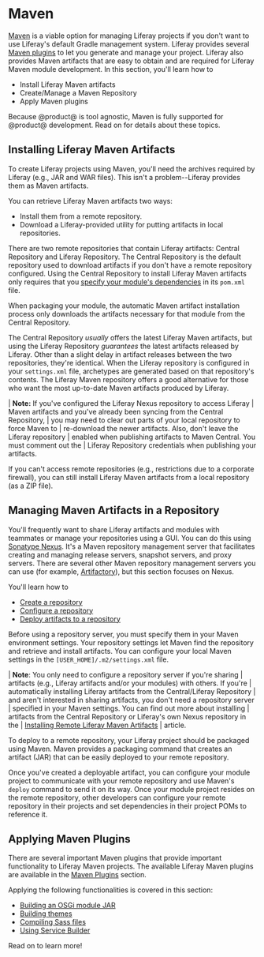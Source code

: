 # Maven

[Maven](https://maven.apache.org/) is a viable option for managing Liferay
projects if you don't want to use Liferay's default Gradle management system.
Liferay provides several
[Maven plugins](/developer/reference/-/knowledge_base/7-2/maven-plugins) to let you
generate and manage your project. Liferay also provides Maven artifacts that are
easy to obtain and are required for Liferay Maven module development. In this
section, you'll learn how to

- Install Liferay Maven artifacts
- Create/Manage a Maven Repository
- Apply Maven plugins

Because @product@ is tool agnostic, Maven is fully supported for @product@
development. Read on for details about these topics.

## Installing Liferay Maven Artifacts

To create Liferay projects using Maven, you'll need the archives required by
Liferay (e.g., JAR and WAR files). This isn't a problem--Liferay provides
them as Maven artifacts. 

You can retrieve Liferay Maven artifacts two ways: 

- Install them from a remote repository. 
- Download a Liferay-provided utility for putting artifacts in local
  repositories. 

There are two remote repositories that contain Liferay artifacts: Central
Repository and Liferay Repository. The Central Repository is the default
repository used to download artifacts if you don't have a remote repository
configured. Using the Central Repository to install Liferay Maven artifacts only
requires that you 
[specify your module's dependencies](/developer/customization/-/knowledge_base/7-2/configuring-dependencies) 
in its `pom.xml` file. 

When packaging your module, the automatic Maven artifact installation process
only downloads the artifacts necessary for that module from the Central
Repository. 

The Central Repository *usually* offers the latest Liferay Maven artifacts, but
using the Liferay Repository *guarantees* the latest artifacts released by
Liferay. Other than a slight delay in artifact releases between the two
repositories, they're identical. When the Liferay repository is configured in
your `settings.xml` file, archetypes are generated based on that repository's
contents. The Liferay Maven repository offers a good alternative for those who
want the most up-to-date Maven artifacts produced by Liferay. 

| **Note:** If you've configured the Liferay Nexus repository to access Liferay
| Maven artifacts and you've already been syncing from the Central Repository,
| you may need to clear out parts of your local repository to force Maven to
| re-download the newer artifacts. Also, don't leave the Liferay repository
| enabled when publishing artifacts to Maven Central. You must comment out the
| Liferay Repository credentials when publishing your artifacts.

If you can't access remote repositories (e.g., restrictions due to a corporate
firewall), you can still install Liferay Maven artifacts from a local
repository (as a ZIP file).

## Managing Maven Artifacts in a Repository

You'll frequently want to share Liferay artifacts and modules with teammates or
manage your repositories using a GUI. You can do this using
[Sonatype Nexus](http://www.sonatype.org/nexus/). It's a Maven repository
management server that facilitates creating and managing release servers,
snapshot servers, and proxy servers. There are several other Maven repository
management servers you can use (for example,
[Artifactory](https://www.jfrog.com/artifactory/)), but this section focuses on
Nexus.

You'll learn how to

- [Create a repository](/developer/reference/-/knowledge_base/7-2/creating-a-maven-repository)
- [Configure a repository](/developer/reference/-/knowledge_base/7-2/configuring-local-maven-settings-to-access-repositories)
- [Deploy artifacts to a repository](/developer/reference/-/knowledge_base/7-2/deploying-liferay-maven-artifacts-to-a-repository)

Before using a repository server, you must specify them in your Maven
environment settings. Your repository settings let Maven find the repository and
retrieve and install artifacts. You can configure your local Maven settings in
the `[USER_HOME]/.m2/settings.xml` file.

| **Note**: You only need to configure a repository server if you're sharing
| artifacts (e.g., Liferay artifacts and/or your modules) with others. If you're
| automatically installing Liferay artifacts from the Central/Liferay Repository
| and aren't interested in sharing artifacts, you don't need a repository server
| specified in your Maven settings. You can find out more about installing
| artifacts from the Central Repository or Liferay's own Nexus repository in the
| [Installing Remote Liferay Maven Artifacts](/developer/reference/-/knowledge_base/7-2/installing-remote-liferay-maven-artifacts)
| article.

To deploy to a remote repository, your Liferay project should be packaged using
Maven. Maven provides a packaging command that creates an artifact (JAR) that
can be easily deployed to your remote repository.

Once you've created a deployable artifact, you can configure your module project
to communicate with your remote repository and use Maven's `deploy` command to
send it on its way. Once your module project resides on the remote repository,
other developers can configure your remote repository in their projects and set
dependencies in their project POMs to reference it.

## Applying Maven Plugins

There are several important Maven plugins that provide important functionality
to Liferay Maven projects. The available Liferay Maven plugins are available in
the [Maven Plugins](/developer/reference/-/knowledge_base/7-2/maven-plugins)
section.

Applying the following functionalities is covered in this section:

- [Building an OSGi module JAR](/developer/reference/-/knowledge_base/7-2/building-an-osgi-module-jar-with-maven)
- [Building themes](/developer/reference/-/knowledge_base/7-2/building-a-theme-with-maven)
- [Compiling Sass files](/developer/reference/-/knowledge_base/7-2/compiling-sass-files-in-a-maven-project)
- [Using Service Builder](/developer/reference/-/knowledge_base/7-2/using-service-builder-in-a-maven-project)

Read on to learn more!
